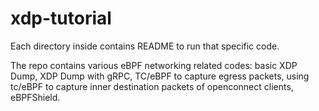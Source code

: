 # xdp-tutorial
Each directory inside contains README to run that specific code.

The repo contains various eBPF networking related codes: basic XDP Dump, XDP Dump with gRPC, TC/eBPF to capture egress packets, using tc/eBPF to capture inner destination packets of openconnect clients, eBPFShield. 
